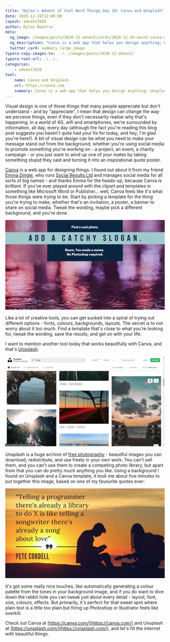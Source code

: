 ```yaml
---
title: "Dylan's Advent of Cool Nerd Things Day 19: Canva and Unsplash"
date: 2020-12-19T12:00:00
layout: advent2020
author: Dylan Beattie
meta:
  og_image: /images/posts/2020-12-advent/cards/2020-12-19-aocnt-canva-and-unsplash.png
  og_description: "Canva is a web app that helps you design anything; Unsplash is a huge library of free stock photographs."
  twitter_card: summary_large_image
typora-copy-images-to: ../../images/posts/2020-12-advent/
typora-root-url: .\..\..
categories:
    - advent2020
tool:
    name: Canva and Unsplash
    url: https://canva.com
    summary: Canva is a web app that helps you design anything; Unsplash is a huge library of free stock photographs.
---
```


Visual design is one of those things that many people appreciate but don't understand - and by “appreciate", I mean that design can change the way we perceive things, even if they don't necessarily realise why that's happening. In a world of 4G, wifi and smartphones, we're surrounded by information, all day, every day (although the fact you're reading this blog post suggests you haven't quite had your fix for today, and hey, I'm glad you're here!). A bit of visual design can be what you need to make your message stand out from the background, whether you're using social media to promote something you're working on - a project, an event, a charity campaign - or you just want to wind up one of your mates by taking something stupid they said and turning it into an inspirational quote poster.

[Canva](https://www.canva.com/) is a web app for designing things. I found out about it from my friend [Emma Dingle](https://twitter.com/emmadingle?lang=en), who runs [Social Results Ltd](https://www.socialresultsltd.com/) and manages social media for all sorts of big names - and thanks Emma for the heads-up, because Canva is *brilliant*.  If you've ever played around with the clipart and templates in something like Microsoft Word or Publisher... well, Canva feels like it's what those things were *trying* to be. Start by picking a template for the thing you're trying to make, whether that's an invitation, a poster, a banner to share on social media. Tweak the wording, maybe pick a different background, and you're done.

![canva-example-01](/images/posts/2020-12-advent/canva-example-01.png)

Like a lot of creative tools, you can get sucked into a spiral of trying out different options - fonts, colours, backgrounds, layouts. The secret is to not worry about it too much. Find a template that's close to what you're looking for, tweak the wording, save the results, and get on with your life.

I want to mention another tool today that works beautifully with Canva, and that's [Unsplash](https://unsplash.com/). 

![image-20201219124640650](/images/posts/2020-12-advent/image-20201219124640650.png)

Unsplash is a huge archive of [free photography](https://unsplash.com/license) - beautiful images you can download, redistribute, and use freely in your own work. You can't sell them, and you can't use them to create a competing photo library, but apart from that you can do pretty much anything you like. Using a background I found on Unsplash and a Canva template, it took me about five minutes to put together this image, based on one of my favourite quotes ever:

![canva-example-02](/images/posts/2020-12-advent/canva-example-02.png)

It's got some really nice touches, like automatically generating a colour palette from the tones in your background image, and if you do want to dive down the rabbit hole you can tweak just about every detail - layout, font, size, colours, effects. But primarily, it's perfect for that sweet spot where plain text is a little too plain but firing up Photoshop or Illustrator feels like overkill.

Check out Canva at [https://canva.com/](https://canva.com/) and Unsplash at [https://unsplash.com/](https://unsplash.com/), and let's fill the internet with beautiful things.
